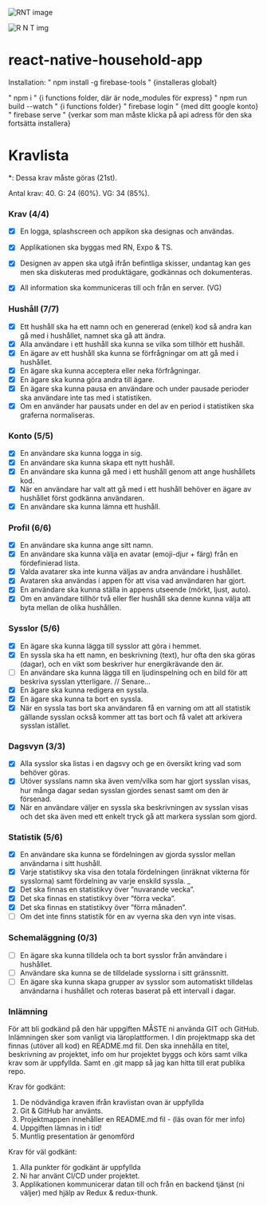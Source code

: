 ![RNT image](https://imgur.com/a/bUyoLUb)

<img src="assets/auB9iGd.png"
      alt="R N T img"
      style="float: center;">

# react-native-household-app

Installation:
" npm install -g firebase-tools "
{installeras globalt}

" npm i "
{i functions folder, där är node_modules för express}
" npm run build --watch " {i functions folder}
" firebase login " {med ditt google konto}
" firebase serve " {verkar som man måste klicka på api adress för den ska fortsätta installera}

# Kravlista

\*: Dessa krav måste göras (21st).

Antal krav: 40.
G: 24 (60%).
VG: 34 (85%).

### Krav (4/4)

- [x] En logga, splashscreen och appikon ska designas och användas.
- [x] Applikationen ska byggas med RN, Expo & TS.
- [x] Designen av appen ska utgå ifrån befintliga skisser, undantag kan ges men ska diskuteras med produktägare, godkännas och dokumenteras.
- [x] All information ska kommuniceras till och från en server. (VG)


### Hushåll (7/7)

- [x] Ett hushåll ska ha ett namn och en genererad (enkel) kod så andra kan gå med i hushållet, namnet ska gå att ändra.
- [x] Alla användare i ett hushåll ska kunna se vilka som tillhör ett hushåll.
- [x] En ägare av ett hushåll ska kunna se förfrågningar om att gå med i hushållet.
- [x] En ägare ska kunna acceptera eller neka förfrågningar.
- [x] En ägare ska kunna göra andra till ägare.
- [x] En ägare ska kunna pausa en användare och under pausade perioder ska användare inte tas med i statistiken.
- [x] Om en använder har pausats under en del av en period i statistiken ska graferna normaliseras.

### Konto (5/5)

- [x] En användare ska kunna logga in sig.
- [x] En användare ska kunna skapa ett nytt hushåll.
- [x] En användare ska kunna gå med i ett hushåll genom att ange hushållets kod. 
- [x] När en användare har valt att gå med i ett hushåll behöver en ägare av hushållet först godkänna användaren.
- [x] En användare ska kunna lämna ett hushåll.

### Profil (6/6)

- [x] En användare ska kunna ange sitt namn.
- [x] En användare ska kunna välja en avatar (emoji-djur + färg) från en fördefinierad lista.
- [x] Valda avatarer ska inte kunna väljas av andra användare i hushållet. 
- [x] Avataren ska användas i appen för att visa vad användaren har gjort. 
- [x] En användare ska kunna ställa in appens utseende (mörkt, ljust, auto).
- [x] Om en användare tillhör två eller fler hushåll ska denne kunna välja att byta mellan de olika hushållen.

### Sysslor (5/6)

- [x] En ägare ska kunna lägga till sysslor att göra i hemmet.
- [x] En syssla ska ha ett namn, en beskrivning (text), hur ofta den ska göras (dagar), och en vikt som beskriver hur energikrävande den är.
- [ ] En användare ska kunna lägga till en ljudinspelning och en bild för att beskriva sysslan ytterligare. // Senare...
- [x] En ägare ska kunna redigera en syssla.
- [x] En ägare ska kunna ta bort en syssla.
- [x] När en syssla tas bort ska användaren få en varning om att all statistik gällande sysslan också kommer att tas bort och få valet att arkivera sysslan istället.

### Dagsvyn (3/3)

- [x] Alla sysslor ska listas i en dagsvy och ge en översikt kring vad som behöver göras.
- [x] Utöver sysslans namn ska även vem/vilka som har gjort sysslan visas, hur många dagar sedan sysslan gjordes senast samt om den är försenad.
- [x] När en användare väljer en syssla ska beskrivningen av sysslan visas och det ska även med ett enkelt tryck gå att markera sysslan som gjord.

### Statistik (5/6)

- [x] En användare ska kunna se fördelningen av gjorda sysslor mellan användarna i sitt hushåll.
- [x] Varje statistikvy ska visa den totala fördelningen (inräknat vikterna för sysslorna) samt fördelning av varje enskild syssla. _
- [x] Det ska finnas en statistikvy över ”nuvarande vecka”.
- [x] Det ska finnas en statistikvy över ”förra vecka”.
- [x] Det ska finnas en statistikvy över ”förra månaden”.
- [ ] Om det inte finns statistik för en av vyerna ska den vyn inte visas.

### Schemaläggning (0/3)

- [ ] En ägare ska kunna tilldela och ta bort sysslor från användare i hushållet.
- [ ] Användare ska kunna se de tilldelade sysslorna i sitt gränssnitt.
- [ ] En ägare ska kunna skapa grupper av sysslor som automatiskt tilldelas användarna i hushållet och roteras baserat på ett intervall i dagar.

### Inlämning

För att bli godkänd på den här uppgiften MÅSTE ni använda GIT och GitHub.
Inlämningen sker som vanligt via läroplattformen. I din projektmapp ska det finnas
(utöver all kod) en README.md fil. Den ska innehålla en titel, beskrivning av projektet,
info om hur projektet byggs och körs samt vilka krav som är uppfyllda. Samt en .git mapp
så jag kan hitta till erat publika repo.

Krav för godkänt:

1. De nödvändiga kraven ifrån kravlistan ovan är uppfyllda
2. Git & GitHub har använts.
3. Projektmappen innehåller en README.md fil - (läs ovan för mer info)
4. Uppgiften lämnas in i tid!
5. Muntlig presentation är genomförd

Krav för väl godkänt:

1. Alla punkter för godkänt är uppfyllda
2. Ni har använt CI/CD under projektet.
3. Applikationen kommunicerar datan till och från en backend tjänst (ni väljer) med hjälp av Redux & redux-thunk.
